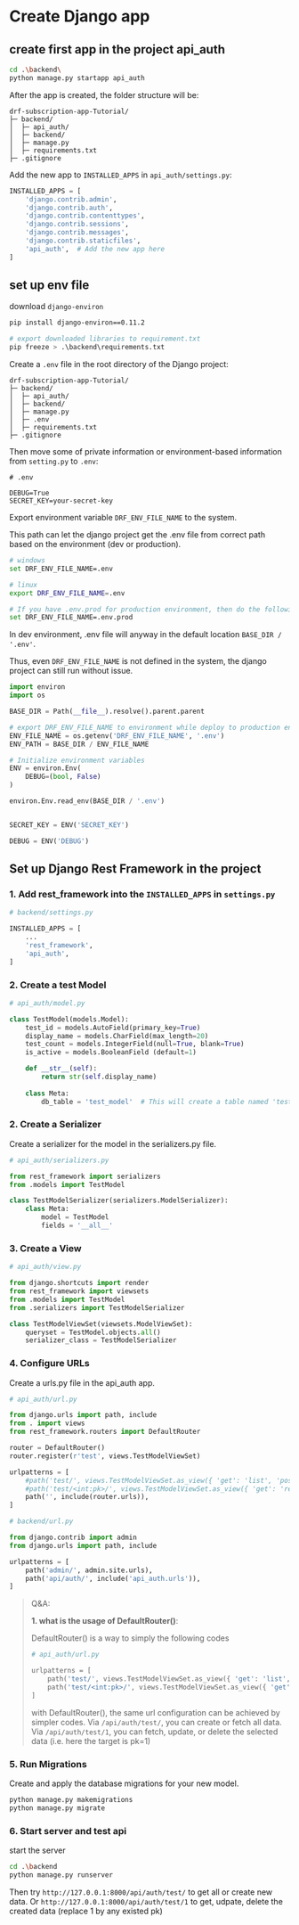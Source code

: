 # Create Django app

## create first app in the project api_auth

```sh
cd .\backend\
python manage.py startapp api_auth
```

After the app is created, the folder structure will be:

```plaintext
drf-subscription-app-Tutorial/
├─ backend/
│  ├─ api_auth/
│  ├─ backend/
│  ├─ manage.py
│  ├─ requirements.txt
├─ .gitignore
```

Add the new app to `INSTALLED_APPS` in `api_auth/settings.py`:

```python
INSTALLED_APPS = [
    'django.contrib.admin',
    'django.contrib.auth',
    'django.contrib.contenttypes',
    'django.contrib.sessions',
    'django.contrib.messages',
    'django.contrib.staticfiles',
    'api_auth',  # Add the new app here
]
```

## set up env file

download `django-environ`

```sh
pip install django-environ==0.11.2

# export downloaded libraries to requirement.txt
pip freeze > .\backend\requirements.txt
```

Create a `.env` file in the root directory of the Django project:

```plaintext
drf-subscription-app-Tutorial/
├─ backend/
│  ├─ api_auth/
│  ├─ backend/
│  ├─ manage.py
│  ├─ .env
│  ├─ requirements.txt
├─ .gitignore
```

Then move some of private information or environment-based information from `setting.py` to `.env`:

```env
# .env

DEBUG=True
SECRET_KEY=your-secret-key
```

Export environment variable `DRF_ENV_FILE_NAME` to the system.

This path can let the django project get the .env file from correct path based on the environment (dev or production).

```sh
# windows
set DRF_ENV_FILE_NAME=.env

# linux
export DRF_ENV_FILE_NAME=.env

# If you have .env.prod for production environment, then do the following in production system:
set DRF_ENV_FILE_NAME=.env.prod
```

In dev environment, .env file will anyway in the default location `BASE_DIR / '.env'`.

Thus, even `DRF_ENV_FILE_NAME` is not defined in the system, the django project can still run without issue.

```python
import environ
import os

BASE_DIR = Path(__file__).resolve().parent.parent

# export DRF_ENV_FILE_NAME to environment while deploy to production environment
ENV_FILE_NAME = os.getenv('DRF_ENV_FILE_NAME', '.env')
ENV_PATH = BASE_DIR / ENV_FILE_NAME

# Initialize environment variables
ENV = environ.Env(
    DEBUG=(bool, False)
)

environ.Env.read_env(BASE_DIR / '.env')


SECRET_KEY = ENV('SECRET_KEY')

DEBUG = ENV('DEBUG')
```

## Set up Django Rest Framework in the project

### 1. Add rest_framework into the `INSTALLED_APPS` in `settings.py`

```python
# backend/settings.py

INSTALLED_APPS = [
    ...
    'rest_framework',
    'api_auth',
]
```

### 2. Create a test Model

```python
# api_auth/model.py

class TestModel(models.Model):
    test_id = models.AutoField(primary_key=True)
    display_name = models.CharField(max_length=20)
    test_count = models.IntegerField(null=True, blank=True)
    is_active = models.BooleanField (default=1)

    def __str__(self):
        return str(self.display_name)
    
    class Meta:
        db_table = 'test_model'  # This will create a table named 'test_model'
```

### 2. Create a Serializer

Create a serializer for the model in the serializers.py file.

```python
# api_auth/serializers.py

from rest_framework import serializers
from .models import TestModel

class TestModelSerializer(serializers.ModelSerializer):
    class Meta:
        model = TestModel
        fields = '__all__'

```

### 3. Create a View

```python
# api_auth/view.py

from django.shortcuts import render
from rest_framework import viewsets
from .models import TestModel
from .serializers import TestModelSerializer

class TestModelViewSet(viewsets.ModelViewSet):
    queryset = TestModel.objects.all()
    serializer_class = TestModelSerializer
```

### 4. Configure URLs

Create a urls.py file in the api_auth app.

```python
# api_auth/url.py

from django.urls import path, include
from . import views
from rest_framework.routers import DefaultRouter

router = DefaultRouter()
router.register(r'test', views.TestModelViewSet)

urlpatterns = [
    #path('test/', views.TestModelViewSet.as_view({ 'get': 'list', 'post': 'create'})),
    #path('test/<int:pk>/', views.TestModelViewSet.as_view({ 'get': 'retrieve', 'put': 'update', 'patch': 'partial_update', 'delete': 'destroy'})),
    path('', include(router.urls)),
]
```

```python
# backend/url.py

from django.contrib import admin
from django.urls import path, include

urlpatterns = [
    path('admin/', admin.site.urls),
    path('api/auth/', include('api_auth.urls')),
]
```

>Q&A:
>
>**1. what is the usage of DefaultRouter()**:
>
> DefaultRouter() is a way to simply the following codes
>
> ```python
> # api_auth/url.py
>
> urlpatterns = [
>     path('test/', views.TestModelViewSet.as_view({ 'get': 'list', 'post': 'create'})),
>     path('test/<int:pk>/', views.TestModelViewSet.as_view({ 'get': 'retrieve', 'put': 'update', 'patch': 'partial_update', 'delete': 'destroy'})),
> ]
> ```
>
> with DefaultRouter(), the same url configuration can be achieved by simpler codes.
> Via `/api/auth/test/`, you can create or fetch all data.
> Via `/api/auth/test/1`, you can fetch, update, or delete the selected data (i.e. here the target is pk=1)
>

### 5. Run Migrations

Create and apply the database migrations for your new model.

```sh
python manage.py makemigrations
python manage.py migrate
```

### 6. Start server and test api

start the server

```sh
cd .\backend
python manage.py runserver
```

Then try `http://127.0.0.1:8000/api/auth/test/` to get all or create new data.
Or `http://127.0.0.1:8000/api/auth/test/1` to get, udpate, delete the created data (replace 1 by any existed pk)
